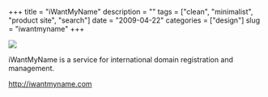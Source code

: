 +++
title = "iWantMyName"
description = ""
tags = ["clean", "minimalist", "product site", "search"]
date = "2009-04-22"
categories = ["design"]
slug = "iwantmyname"
+++


 

  <div id="screens-thumbs" class="clearfix">
    <div class="txt-center" id="design-submission"><a href="http://iwantmyname.com/"><img id='bluga-thumbnail-1572' class='bluga-thumbnail large' src='/media/bluga/
wt49efda28af152_0.jpg'/></a></div>  
  </div>   
<p>iWantMyName is a service for international domain registration and management.</p>
<p><a href="http://iwantmyname.com/">http://iwantmyname.com</a></p>




